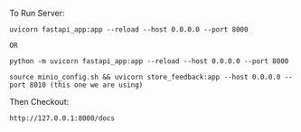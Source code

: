 To Run Server:

    uvicorn fastapi_app:app --reload --host 0.0.0.0 --port 8000

    OR

    python -m uvicorn fastapi_app:app --reload --host 0.0.0.0 --port 8000

    source minio_config.sh && uvicorn store_feedback:app --host 0.0.0.0 --port 8010 (this one we are using)

Then Checkout: 

    http://127.0.0.1:8000/docs